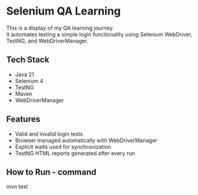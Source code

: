 # Selenium QA Learning 

This is a display of my QA learning journey.  
It automates testing a simple login functionality using Selenium WebDriver, TestNG, and WebDriverManager.

## Tech Stack
- Java 21
- Selenium 4
- TestNG
- Maven
- WebDriverManager

##  Features
- Valid and invalid login tests
- Browser managed automatically with WebDriverManager
- Explicit waits used for synchronization
- TestNG HTML reports generated after every run

## How to Run - command

mvn test
